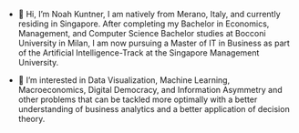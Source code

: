 - 👋 Hi, I’m Noah Kuntner, I am natively from Merano, Italy, and currently residing in Singapore. After completing my Bachelor in Economics, Management, and Computer Science Bachelor studies at Bocconi University in Milan, I am now pursuing a Master of IT in Business as part of the Artificial Intelligence-Track at the Singapore Management University.

- 👀 I’m interested in Data Visualization, Machine Learning, Macroeconomics, Digital Democracy, and Information Asymmetry and other problems that can be tackled more optimally with a better understanding of business analytics and a better application of decision theory.
